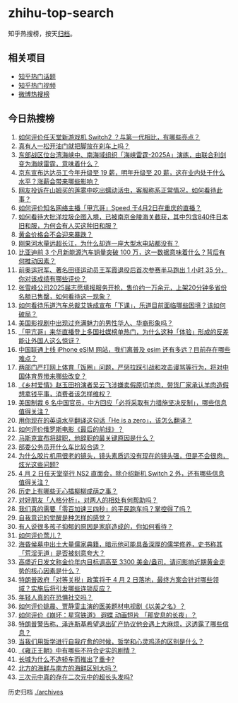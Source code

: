 # zhihu-top-search

知乎热搜榜，按天[归档](./archives)。

## 相关项目

- [知乎热门话题](https://github.com/justjavac/zhihu-trending-hot-questions)
- [知乎热门视频](https://github.com/justjavac/zhihu-trending-hot-video)
- [微博热搜榜](https://github.com/justjavac/weibo-trending-hot-search)

## 今日热搜榜

<!-- BEGIN -->
<!-- 最后更新时间 Thu Apr 03 2025 04:34:05 GMT+0800 (China Standard Time) -->

1. [如何评价任天堂新游戏机 Switch2 ？与第一代相比，有哪些亮点？](https://www.zhihu.com/search?q=https%3A%2F%2Fapi.zhihu.com%2Fquestions%2F1890820233859675040)
1. [真有人一松开油门就把脚放在刹车上吗？](https://www.zhihu.com/search?q=https%3A%2F%2Fapi.zhihu.com%2Fquestions%2F664339031)
1. [东部战区位台湾海峡中、南海域组织「海峡雷霆-2025A」演练，由联合利剑变为海峡雷霆，意味着什么？](https://www.zhihu.com/search?q=https%3A%2F%2Fapi.zhihu.com%2Fquestions%2F1890675416567641364)
1. [京东宣布达达员工今年升级至 19 薪，明年升级至 20 薪，这在业内处于什么水平？涨薪会带来哪些影响？](https://www.zhihu.com/search?q=https%3A%2F%2Fapi.zhihu.com%2Fquestions%2F1890718764514927351)
1. [网友投诉在山姆买的莲雾中吃出蠕动活虫，客服称系正常情况，如何看待此事？](https://www.zhihu.com/search?q=https%3A%2F%2Fapi.zhihu.com%2Fquestions%2F1890165471204045597)
1. [如何评价知名网络主播「甲亢哥」Speed 于4月2日在重庆的直播？](https://www.zhihu.com/search?q=https%3A%2F%2Fapi.zhihu.com%2Fquestions%2F1890752343743639634)
1. [如何看待大批洋垃圾企图入境，已被南京金陵海关截获，其中包含840件日本旧和服，为何会有人买这种旧和服？](https://www.zhihu.com/search?q=https%3A%2F%2Fapi.zhihu.com%2Fquestions%2F1890355890814693856)
1. [黄金价格会不会迎来暴跌？](https://www.zhihu.com/search?q=https%3A%2F%2Fapi.zhihu.com%2Fquestions%2F1888685528414660511)
1. [刚果河水量远超长江，为什么却连一座大型水电站都没有？](https://www.zhihu.com/search?q=https%3A%2F%2Fapi.zhihu.com%2Fquestions%2F1888989861488345783)
1. [比亚迪前 3 个月新能源汽车销量突破 100 万，这一数据意味着什么？背后有何推动因素？](https://www.zhihu.com/search?q=https%3A%2F%2Fapi.zhihu.com%2Fquestions%2F1890465084914000903)
1. [前奥运冠军、著名田径运动员王军霞退役后首次参赛半马跑出 1 小时 35 分，你对该成绩有哪些评价？](https://www.zhihu.com/search?q=https%3A%2F%2Fapi.zhihu.com%2Fquestions%2F1890112503347912883)
1. [张雪峰公司2025届志愿填报服务开抢，售价约一万余元，上架20分钟多省份名额已售罄，如何看待这一现象？](https://www.zhihu.com/search?q=https%3A%2F%2Fapi.zhihu.com%2Fquestions%2F1890105476693332026)
1. [如何看待乐道汽车总裁艾铁成宣布「下课」，乐道目前面临哪些困境？该如何破局？](https://www.zhihu.com/search?q=https%3A%2F%2Fapi.zhihu.com%2Fquestions%2F1890713327908384953)
1. [美国影视剧中出现过充满魅力的男性华人、华裔形象吗？](https://www.zhihu.com/search?q=https%3A%2F%2Fapi.zhihu.com%2Fquestions%2F486092829)
1. [「甲亢哥」来华直播登上多国社媒榜单热门，为什么这种「体验」形成的反差能让外国人这么惊讶？](https://www.zhihu.com/search?q=https%3A%2F%2Fapi.zhihu.com%2Fquestions%2F1890105053098009745)
1. [中国联通上线 iPhone eSIM 网站，我们离普及 esim 还有多远？目前存在哪些难点？](https://www.zhihu.com/search?q=https%3A%2F%2Fapi.zhihu.com%2Fquestions%2F1890353242971530961)
1. [两部门严打网上体育「饭圈」问题，严惩拉踩引战和攻击谩骂等行为，将对中国体育界带来哪些改变？](https://www.zhihu.com/search?q=https%3A%2F%2Fapi.zhihu.com%2Fquestions%2F1890800439768868714)
1. [《乡村爱情》赵玉田扮演者吴云飞涉嫌卖假原切羊肉，带货厂家承认羊肉造假想拿钱平事，消费者该怎样维权？](https://www.zhihu.com/search?q=https%3A%2F%2Fapi.zhihu.com%2Fquestions%2F1889591139331432596)
1. [美国制裁 6 名中国官员，中方回应「必将采取有力措施坚决反制」，哪些信息值得关注？](https://www.zhihu.com/search?q=https%3A%2F%2Fapi.zhihu.com%2Fquestions%2F1890306808121357889)
1. [用你现在的英语水平翻译这句话「He is a zero」，该怎么翻译？](https://www.zhihu.com/search?q=https%3A%2F%2Fapi.zhihu.com%2Fquestions%2F1888599018352894736)
1. [如何评价俄罗斯电影《最后的前线》？](https://www.zhihu.com/search?q=https%3A%2F%2Fapi.zhihu.com%2Fquestions%2F443081854)
1. [马斯克宣布将辞职，他辞职的最关键原因是什么？](https://www.zhihu.com/search?q=https%3A%2F%2Fapi.zhihu.com%2Fquestions%2F1890419158094698040)
1. [部委公务员开什么车比较合适？](https://www.zhihu.com/search?q=https%3A%2F%2Fapi.zhihu.com%2Fquestions%2F15052838679)
1. [为什么胶片机用很老的镜头，镜头素质远没有现在的镜头强，但是不会很肉，炫光这些问题?](https://www.zhihu.com/search?q=https%3A%2F%2Fapi.zhihu.com%2Fquestions%2F1886231999414511227)
1. [4 月 2 日任天堂举行 NS2 直面会，除介绍新机 Switch 2 外，还有哪些信息值得关注？](https://www.zhihu.com/search?q=https%3A%2F%2Fapi.zhihu.com%2Fquestions%2F1890858750165889647)
1. [历史上有哪些无心插柳柳成荫之事？](https://www.zhihu.com/search?q=https%3A%2F%2Fapi.zhihu.com%2Fquestions%2F39361763)
1. [对好朋友「人格分析」，对两人的相处有何帮助吗？](https://www.zhihu.com/search?q=https%3A%2F%2Fapi.zhihu.com%2Fquestions%2F15383127052)
1. [我们真的需要「零百加速三四秒」的平民跑车吗？掌控得了吗？](https://www.zhihu.com/search?q=https%3A%2F%2Fapi.zhihu.com%2Fquestions%2F1890428133892671408)
1. [自我意识的觉醒是种怎样的感觉？](https://www.zhihu.com/search?q=https%3A%2F%2Fapi.zhihu.com%2Fquestions%2F264353143)
1. [有人说很多孩子抑郁的原因是家庭造成的，你如何看待？](https://www.zhihu.com/search?q=https%3A%2F%2Fapi.zhihu.com%2Fquestions%2F15019910236)
1. [如何评价莺儿？](https://www.zhihu.com/search?q=https%3A%2F%2Fapi.zhihu.com%2Fquestions%2F29207889)
1. [海昏侯墓中出土大量儒家典籍，暗示他可能具备深厚的儒学修养，史书称其「荒淫无道」是否被刻意夸大？](https://www.zhihu.com/search?q=https%3A%2F%2Fapi.zhihu.com%2Fquestions%2F1888651011868062054)
1. [高盛近日发文称金价年内目标调高至 3300 美金/盎司，请问影响近期黄金走势的核心因素是什么？](https://www.zhihu.com/search?q=https%3A%2F%2Fapi.zhihu.com%2Fquestions%2F1890695254648258639)
1. [特朗普政府「对等关税」政策将于 4 月 2 日落地，最终方案会针对哪些领域？实施后将引发哪些连锁反应？](https://www.zhihu.com/search?q=https%3A%2F%2Fapi.zhihu.com%2Fquestions%2F1890699591776712072)
1. [年轻人真的在恐惧社交吗？](https://www.zhihu.com/search?q=https%3A%2F%2Fapi.zhihu.com%2Fquestions%2F1889606990864560927)
1. [如何评价姚晨、贾静雯主演的医美题材电视剧《以美之名》？](https://www.zhihu.com/search?q=https%3A%2F%2Fapi.zhihu.com%2Fquestions%2F1889412923639718478)
1. [如何评价《崩坏：星穹铁道》 遐蝶 动画短片 「那安息的长夜」？](https://www.zhihu.com/search?q=https%3A%2F%2Fapi.zhihu.com%2Fquestions%2F1890019520275525901)
1. [特朗普警告称，泽连斯基希望退出矿产协议他会遇上大麻烦，这透露了哪些信息？](https://www.zhihu.com/search?q=https%3A%2F%2Fapi.zhihu.com%2Fquestions%2F1889999849136583312)
1. [当我们用哲学进行自我疗愈的时候，哲学和心灵鸡汤的区别是什么？](https://www.zhihu.com/search?q=https%3A%2F%2Fapi.zhihu.com%2Fquestions%2F1890473404932515287)
1. [《雍正王朝》中有哪些不符合史实的剧情？](https://www.zhihu.com/search?q=https%3A%2F%2Fapi.zhihu.com%2Fquestions%2F10016536943)
1. [长城为什么不造轿车而推出了重卡?](https://www.zhihu.com/search?q=https%3A%2F%2Fapi.zhihu.com%2Fquestions%2F1888738951449264852)
1. [北方的海鲜与南方的海鲜区别大吗？](https://www.zhihu.com/search?q=https%3A%2F%2Fapi.zhihu.com%2Fquestions%2F591766601)
1. [三次元中真的存在二次元中的超长头发吗?](https://www.zhihu.com/search?q=https%3A%2F%2Fapi.zhihu.com%2Fquestions%2F1888322924466923423)

<!-- END -->

历史归档 [./archives](./archives)

